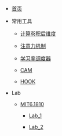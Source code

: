 <!-- docs/_sidebar.md -->

* [首页](/)

* 常用工具

    * [计算卷积后维度](Utils/calculate_size/)

    * [注意力机制](Utils/Attention/)

    * [学习率调度器](Utils/LrSchedule/)

    * [CAM](Utils/CAM/)

    * [HOOK](Utils/Hook/)

<!-- * 图像分类

    * [VIT](ImageClassify/VIT/)

* 图片分割
   
    * [U-net](segmentation/unet/)

    * [U-net++](segmentation/Unet++/)

* 目标检测
    * [faster-RNN](ObjectDetection/faster-RNN/)

* Baseline

    * [Swin-Trans](Baseline/SwinTransformer/)

    * [MobileNet](Baseline/MobileNet/)

    * [ShuffleNet](Baseline/ShuffleNet/)

* 论文收集

    * [精读](Paper/Intensive/)
    
        * [行人属性识别](Paper/Intensive/Pedestrian_attribute_recognition/)

    * [略读](Paper/Rough/)

* 竞赛

    * [图像分割](Competition/Segmentation/)

        * [Carvana_Segmentation](Competition/Segmentation/Carvana/)

* 第三方库

    * [einops](ThreePackage/einops/)

    * [timm](ThreePackage/timm/)

* CPP

    * [基础补充](CPP/Basic/) -->

* Lab

    * [MIT6.1810](Lab/mit6s081/)

        * [Lab_1](Lab/mit6s081/Lab1_utils/)
        
        * [Lab_2](Lab/mit6s081/Lab2_syscall/)